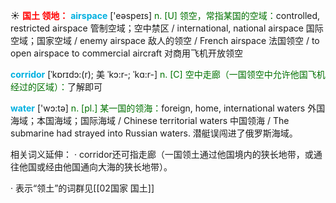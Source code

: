 ☀ <font color="red">**国土 领地：**</font>
<font color="sky blue">**airspace**</font> ['eəspeɪs] 
<font color="rgb(227, 108, 9)">n. [U] 领空，常指某国的空域：</font>controlled, restricted airspace 管制空域；空中禁区 / international, national airspace 国际空域；国家空域 / enemy airspace 敌人的领空 / French airspace 法国领空 / to open airspace to commercial aircraft 对商用飞机开放领空
           
<font color="sky blue">**corridor**</font> [ˈkɒrɪdɔ:(r); 美 ˈkɔ:r-; ˈkɑ:r-]
<font color="rgb(227, 108, 9)">n. [C] 空中走廊（一国领空中允许他国飞机经过的区域）：</font>了解即可

<font color="sky blue">**water**</font> ['wɔ:tə] 
<font color="rgb(227, 108, 9)">n. [pl.] 某一国的领海：</font>foreign, home, international waters 外国海域；本国海域；国际海域 / Chinese territorial waters 中国领海 / The submarine had strayed into Russian waters. 潜艇误闯进了俄罗斯海域。

相关词义延伸：
· corridor还可指走廊（一国领土通过他国境内的狭长地带，或通往他国或经由他国通向大海的狭长地带）。

· 表示“领土”的词群见[[02国家 国土]]
